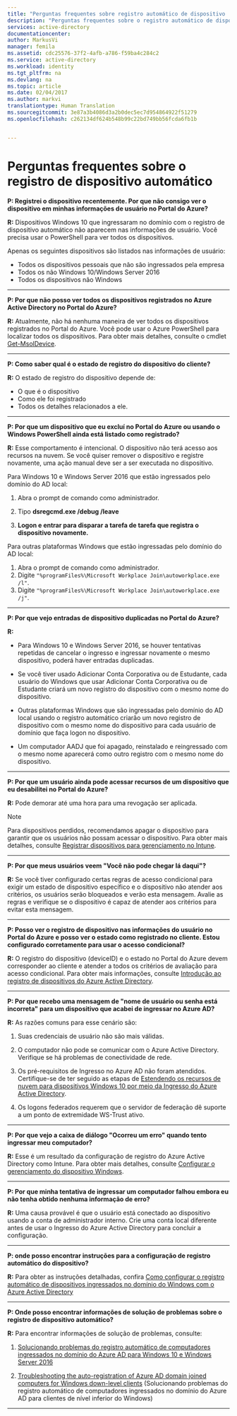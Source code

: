 ```yaml
---
title: "Perguntas frequentes sobre registro automático de dispositivo | Microsoft Docs"
description: "Perguntas frequentes sobre o registro automático de dispositivo com o Azure Active Directory."
services: active-directory
documentationcenter: 
author: MarkusVi
manager: femila
ms.assetid: cdc25576-37f2-4afb-a786-f59ba4c284c2
ms.service: active-directory
ms.workload: identity
ms.tgt_pltfrm: na
ms.devlang: na
ms.topic: article
ms.date: 02/04/2017
ms.author: markvi
translationtype: Human Translation
ms.sourcegitcommit: 3e87a3b4086d3a2b0dec5ec7d954864922f51279
ms.openlocfilehash: c262134df624b548b99c22bd749bb56fcda6fb1b


---
```

# <a name="automatic-device-registration-faq"></a>Perguntas frequentes sobre o registro de dispositivo automático

**P: Registrei o dispositivo recentemente. Por que não consigo ver o dispositivo em minhas informações de usuário no Portal do Azure?**

**R:** Dispositivos Windows 10 que ingressaram no domínio com o registro de dispositivo automático não aparecem nas informações de usuário.
Você precisa usar o PowerShell para ver todos os dispositivos. 

Apenas os seguintes dispositivos são listados nas informações de usuário:

- Todos os dispositivos pessoais que não são ingressados pela empresa 
- Todos os não Windows 10/Windows Server 2016 
- Todos os dispositivos não Windows 

---

**P: Por que não posso ver todos os dispositivos registrados no Azure Active Directory no Portal do Azure?** 

**R:** Atualmente, não há nenhuma maneira de ver todos os dispositivos registrados no Portal do Azure. Você pode usar o Azure PowerShell para localizar todos os dispositivos. Para obter mais detalhes, consulte o cmdlet [Get-MsolDevice](https://docs.microsoft.com/en-us/powershell/msonline/v1/get-msoldevice).

--- 

**P: Como saber qual é o estado de registro do dispositivo do cliente?**

**R:** O estado de registro do dispositivo depende de:

- O que é o dispositivo
- Como ele foi registrado 
- Todos os detalhes relacionados a ele. 
 

---

**P: Por que um dispositivo que eu excluí no Portal do Azure ou usando o Windows PowerShell ainda está listado como registrado?**

**R:** Esse comportamento é intencional. O dispositivo não terá acesso aos recursos na nuvem. Se você quiser remover o dispositivo e registre novamente, uma ação manual deve ser a ser executada no dispositivo. 

Para Windows 10 e Windows Server 2016 que estão ingressados pelo domínio do AD local:

1.  Abra o prompt de comando como administrador.

2.  Tipo **dsregcmd.exe /debug /leave**

3.  **Logon e entrar para disparar a tarefa de tarefa que registra o dispositivo novamente.** 

Para outras plataformas Windows que estão ingressadas pelo domínio do AD local:

1.  Abra o prompt de comando como administrador.
2.  Digite `"%programFiles%\Microsoft Workplace Join\autoworkplace.exe /l"`.
3.  Digite `"%programFiles%\Microsoft Workplace Join\autoworkplace.exe /j"`.

---

**P: Por que vejo entradas de dispositivo duplicadas no Portal do Azure?**

**R:**

-   Para Windows 10 e Windows Server 2016, se houver tentativas repetidas de cancelar o ingresso e ingressar novamente o mesmo dispositivo, poderá haver entradas duplicadas. 

-   Se você tiver usado Adicionar Conta Corporativa ou de Estudante, cada usuário do Windows que usar Adicionar Conta Corporativa ou de Estudante criará um novo registro do dispositivo com o mesmo nome do dispositivo.

-   Outras plataformas Windows que são ingressadas pelo domínio do AD local usando o registro automático criarão um novo registro de dispositivo com o mesmo nome do dispositivo para cada usuário de domínio que faça logon no dispositivo. 

-   Um computador AADJ que foi apagado, reinstalado e reingressado com o mesmo nome aparecerá como outro registro com o mesmo nome do dispositivo.

---

**P: Por que um usuário ainda pode acessar recursos de um dispositivo que eu desabilitei no Portal do Azure?**

**R:** Pode demorar até uma hora para uma revogação ser aplicada.

>[!Note] 
>Para dispositivos perdidos, recomendamos apagar o dispositivo para garantir que os usuários não possam acessar o dispositivo. Para obter mais detalhes, consulte [Registrar dispositivos para gerenciamento no Intune](https://docs.microsoft.com/intune/deploy-use/enroll-devices-in-microsoft-intune). 


---

**P: Por que meus usuários veem "Você não pode chegar lá daqui"?**

**R:** Se você tiver configurado certas regras de acesso condicional para exigir um estado de dispositivo específico e o dispositivo não atender aos critérios, os usuários serão bloqueados e verão esta mensagem. Avalie as regras e verifique se o dispositivo é capaz de atender aos critérios para evitar esta mensagem.

---


**P: Posso ver o registro de dispositivo nas informações do usuário no Portal do Azure e posso ver o estado como registrado no cliente. Estou configurado corretamente para usar o acesso condicional?**

**R:** O registro do dispositivo (deviceID) e o estado no Portal do Azure devem corresponder ao cliente e atender a todos os critérios de avaliação para acesso condicional. Para obter mais informações, consulte [Introdução ao registro de dispositivos do Azure Active Directory](active-directory-conditional-access-device-registration-overview.md).

---

**P: Por que recebo uma mensagem de "nome de usuário ou senha está incorreta" para um dispositivo que acabei de ingressar no Azure AD?**

**R:** As razões comuns para esse cenário são:

1.  Suas credenciais de usuário não são mais válidas.

2.  O computador não pode se comunicar com o Azure Active Directory. Verifique se há problemas de conectividade de rede.

3.  Os pré-requisitos de Ingresso no Azure AD não foram atendidos. Certifique-se de ter seguido as etapas de [Estendendo os recursos de nuvem para dispositivos Windows 10 por meio da Ingresso do Azure Active Directory](active-directory-azureadjoin-overview.md).  

4.  Os logons federados requerem que o servidor de federação dê suporte a um ponto de extremidade WS-Trust ativo. 

---

**P: Por que vejo a caixa de diálogo "Ocorreu um erro" quando tento ingressar meu computador?**

**R:** Esse é um resultado da configuração de registro do Azure Active Directory como Intune. Para obter mais detalhes, consulte [Configurar o gerenciamento do dispositivo Windows](https://docs.microsoft.com/intune/deploy-use/set-up-windows-device-management-with-microsoft-intune#azure-active-directory-enrollment).  

---

**P: Por que minha tentativa de ingressar um computador falhou embora eu não tenha obtido nenhuma informação de erro?**

**R:** Uma causa provável é que o usuário está conectado ao dispositivo usando a conta de administrador interno. Crie uma conta local diferente antes de usar o Ingresso do Azure Active Directory para concluir a configuração. 

---

**P: onde posso encontrar instruções para a configuração de registro automático do dispositivo?**

**R:** Para obter as instruções detalhadas, confira [Como configurar o registro automático de dispositivos ingressados no domínio do Windows com o Azure Active Directory](active-directory-conditional-access-automatic-device-registration-setup.md)

---

**P: Onde posso encontrar informações de solução de problemas sobre o registro de dispositivo automático?**

**R:** Para encontrar informações de solução de problemas, consulte:

1. [Solucionando problemas do registro automático de computadores ingressados no domínio do Azure AD para Windows 10 e Windows Server 2016](active-directory-conditional-access-automatic-device-registration-troubleshoot-windows.md)

2. [Troubleshooting the auto-registration of Azure AD domain joined computers for Windows down-level clients](active-directory-conditional-access-automatic-device-registration-troubleshoot-windows-legacy.md) (Solucionando problemas do registro automático de computadores ingressados no domínio do Azure AD para clientes de nível inferior do Windows)
 
---




<!--HONumber=Feb17_HO2-->


